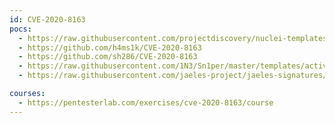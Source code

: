 ```yaml
---
id: CVE-2020-8163
pocs:
  - https://raw.githubusercontent.com/projectdiscovery/nuclei-templates/master/cves/2020/CVE-2020-8163.yaml
  - https://github.com/h4ms1k/CVE-2020-8163
  - https://github.com/sh286/CVE-2020-8163
  - https://raw.githubusercontent.com/1N3/Sn1per/master/templates/active/CVE-2020-8163_-_Rails_5.0.1_Remote_Code_Execution.sh
  - https://raw.githubusercontent.com/jaeles-project/jaeles-signatures/master/cves/rails-rce-cve-2020-8163.yaml

courses:
  - https://pentesterlab.com/exercises/cve-2020-8163/course
---
```

